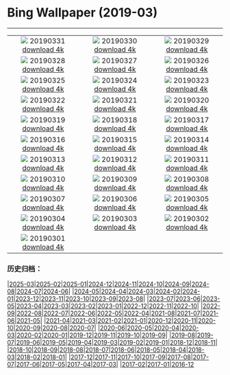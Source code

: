 # Bing Wallpaper (2019-03)
**************
| | | |
| :----: | :----: | :----: |
| ![](https://www.bing.com/th?id=OHR.MischiefCubs_ZH-CN5217361502_1920x1080.jpg) 20190331 [download 4k](https://www.bing.com/th?id=OHR.MischiefCubs_ZH-CN5217361502_UHD.jpg) | ![](https://www.bing.com/th?id=OHR.EiffelBelow_ZH-CN5149009072_1920x1080.jpg) 20190330 [download 4k](https://www.bing.com/th?id=OHR.EiffelBelow_ZH-CN5149009072_UHD.jpg) | ![](https://www.bing.com/th?id=OHR.EarthHourNYC_ZH-CN5111448023_1920x1080.jpg) 20190329 [download 4k](https://www.bing.com/th?id=OHR.EarthHourNYC_ZH-CN5111448023_UHD.jpg) |
| ![](https://www.bing.com/th?id=OHR.AurovilleIndia_ZH-CN4983141175_1920x1080.jpg) 20190328 [download 4k](https://www.bing.com/th?id=OHR.AurovilleIndia_ZH-CN4983141175_UHD.jpg) | ![](https://www.bing.com/th?id=OHR.RufousTailed_ZH-CN1593368869_1920x1080.jpg) 20190327 [download 4k](https://www.bing.com/th?id=OHR.RufousTailed_ZH-CN1593368869_UHD.jpg) | ![](https://www.bing.com/th?id=OHR.SapBuckets_ZH-CN1480198637_1920x1080.jpg) 20190326 [download 4k](https://www.bing.com/th?id=OHR.SapBuckets_ZH-CN1480198637_UHD.jpg) |
| ![](https://www.bing.com/th?id=OHR.SakuraFes_ZH-CN1341601988_1920x1080.jpg) 20190325 [download 4k](https://www.bing.com/th?id=OHR.SakuraFes_ZH-CN1341601988_UHD.jpg) | ![](https://www.bing.com/th?id=OHR.AthensNight_ZH-CN1280970241_1920x1080.jpg) 20190324 [download 4k](https://www.bing.com/th?id=OHR.AthensNight_ZH-CN1280970241_UHD.jpg) | ![](https://www.bing.com/th?id=OHR.PWSRecovery_ZH-CN1234475074_1920x1080.jpg) 20190323 [download 4k](https://www.bing.com/th?id=OHR.PWSRecovery_ZH-CN1234475074_UHD.jpg) |
| ![](https://www.bing.com/th?id=OHR.HolePunchClouds_ZH-CN1184083504_1920x1080.jpg) 20190322 [download 4k](https://www.bing.com/th?id=OHR.HolePunchClouds_ZH-CN1184083504_UHD.jpg) | ![](https://www.bing.com/th?id=OHR.TashkurganGrasslands_ZH-CN1141881683_1920x1080.jpg) 20190321 [download 4k](https://www.bing.com/th?id=OHR.TashkurganGrasslands_ZH-CN1141881683_UHD.jpg) | ![](https://www.bing.com/th?id=OHR.springequinox_ZH-CN1099430476_1920x1080.jpg) 20190320 [download 4k](https://www.bing.com/th?id=OHR.springequinox_ZH-CN1099430476_UHD.jpg) |
| ![](https://www.bing.com/th?id=OHR.EarlyBloomer_ZH-CN1044452089_1920x1080.jpg) 20190319 [download 4k](https://www.bing.com/th?id=OHR.EarlyBloomer_ZH-CN1044452089_UHD.jpg) | ![](https://www.bing.com/th?id=OHR.FallasBonfire_ZH-CN0990476822_1920x1080.jpg) 20190318 [download 4k](https://www.bing.com/th?id=OHR.FallasBonfire_ZH-CN0990476822_UHD.jpg) | ![](https://www.bing.com/th?id=OHR.TofinoCoast_ZH-CN0950198582_1920x1080.jpg) 20190317 [download 4k](https://www.bing.com/th?id=OHR.TofinoCoast_ZH-CN0950198582_UHD.jpg) |
| ![](https://www.bing.com/th?id=OHR.TaoiseachDept_ZH-CN0902989482_1920x1080.jpg) 20190316 [download 4k](https://www.bing.com/th?id=OHR.TaoiseachDept_ZH-CN0902989482_UHD.jpg) | ![](https://www.bing.com/th?id=OHR.ChitalDawn_ZH-CN0851079165_1920x1080.jpg) 20190315 [download 4k](https://www.bing.com/th?id=OHR.ChitalDawn_ZH-CN0851079165_UHD.jpg) | ![](https://www.bing.com/th?id=OHR.SeptimiusSeverus_ZH-CN0799811992_1920x1080.jpg) 20190314 [download 4k](https://www.bing.com/th?id=OHR.SeptimiusSeverus_ZH-CN0799811992_UHD.jpg) |
| ![](https://www.bing.com/th?id=OHR.AgriculturalPi_ZH-CN9754138523_1920x1080.jpg) 20190313 [download 4k](https://www.bing.com/th?id=OHR.AgriculturalPi_ZH-CN9754138523_UHD.jpg) | ![](https://www.bing.com/th?id=OHR.Uranus_ZH-CN9689723562_1920x1080.jpg) 20190312 [download 4k](https://www.bing.com/th?id=OHR.Uranus_ZH-CN9689723562_UHD.jpg) | ![](https://www.bing.com/th?id=OHR.SpainRioTinto_ZH-CN9632593185_1920x1080.jpg) 20190311 [download 4k](https://www.bing.com/th?id=OHR.SpainRioTinto_ZH-CN9632593185_UHD.jpg) |
| ![](https://www.bing.com/th?id=OHR.LeopardNamibia_ZH-CN9585068449_1920x1080.jpg) 20190310 [download 4k](https://www.bing.com/th?id=OHR.LeopardNamibia_ZH-CN9585068449_UHD.jpg) | ![](https://www.bing.com/th?id=OHR.BagpipeOpera_ZH-CN9506207351_1920x1080.jpg) 20190309 [download 4k](https://www.bing.com/th?id=OHR.BagpipeOpera_ZH-CN9506207351_UHD.jpg) | ![](https://www.bing.com/th?id=OHR.GrapeHarvest_ZH-CN9372743517_1920x1080.jpg) 20190308 [download 4k](https://www.bing.com/th?id=OHR.GrapeHarvest_ZH-CN9372743517_UHD.jpg) |
| ![](https://www.bing.com/az/hprichbg/rb/Policewomen_ZH-CN9260416327_1920x1080.jpg) 20190307 [download 4k](https://www.bing.com/az/hprichbg/rb/Policewomen_ZH-CN9260416327_UHD.jpg) | ![](https://www.bing.com/az/hprichbg/rb/BrittlebushBloom_ZH-CN9198170508_1920x1080.jpg) 20190306 [download 4k](https://www.bing.com/az/hprichbg/rb/BrittlebushBloom_ZH-CN9198170508_UHD.jpg) | ![](https://www.bing.com/az/hprichbg/rb/Cefalu_ZH-CN9108906653_1920x1080.jpg) 20190305 [download 4k](https://www.bing.com/az/hprichbg/rb/Cefalu_ZH-CN9108906653_UHD.jpg) |
| ![](https://www.bing.com/az/hprichbg/rb/MardiGrasIndians_ZH-CN9075989964_1920x1080.jpg) 20190304 [download 4k](https://www.bing.com/az/hprichbg/rb/MardiGrasIndians_ZH-CN9075989964_UHD.jpg) | ![](https://www.bing.com/az/hprichbg/rb/ElephantMarch_ZH-CN8771717837_1920x1080.jpg) 20190303 [download 4k](https://www.bing.com/az/hprichbg/rb/ElephantMarch_ZH-CN8771717837_UHD.jpg) | ![](https://www.bing.com/az/hprichbg/rb/FinWhale_ZH-CN9010064973_1920x1080.jpg) 20190302 [download 4k](https://www.bing.com/az/hprichbg/rb/FinWhale_ZH-CN9010064973_UHD.jpg) |
| ![](https://www.bing.com/az/hprichbg/rb/VinicuncaMountain_ZH-CN8884315159_1920x1080.jpg) 20190301 [download 4k](https://www.bing.com/az/hprichbg/rb/VinicuncaMountain_ZH-CN8884315159_UHD.jpg) |  |  |

### 历史归档：

|[2025-03](/../2025-03/2025-03.md)|[2025-02](/../2025-02/2025-02.md)|[2025-01](/../2025-01/2025-01.md)|[2024-12](/../2024-12/2024-12.md)|[2024-11](/../2024-11/2024-11.md)|[2024-10](/../2024-10/2024-10.md)|[2024-09](/../2024-09/2024-09.md)|[2024-08](/../2024-08/2024-08.md)|[2024-07](/../2024-07/2024-07.md)|[2024-06](/../2024-06/2024-06.md)|
|[2024-05](/../2024-05/2024-05.md)|[2024-04](/../2024-04/2024-04.md)|[2024-03](/../2024-03/2024-03.md)|[2024-02](/../2024-02/2024-02.md)|[2024-01](/../2024-01/2024-01.md)|[2023-12](/../2023-12/2023-12.md)|[2023-11](/../2023-11/2023-11.md)|[2023-10](/../2023-10/2023-10.md)|[2023-09](/../2023-09/2023-09.md)|[2023-08](/../2023-08/2023-08.md)|
|[2023-07](/../2023-07/2023-07.md)|[2023-06](/../2023-06/2023-06.md)|[2023-05](/../2023-05/2023-05.md)|[2023-04](/../2023-04/2023-04.md)|[2023-03](/../2023-03/2023-03.md)|[2023-02](/../2023-02/2023-02.md)|[2023-01](/../2023-01/2023-01.md)|[2022-12](/../2022-12/2022-12.md)|[2022-11](/../2022-11/2022-11.md)|[2022-10](/../2022-10/2022-10.md)|
|[2022-09](/../2022-09/2022-09.md)|[2022-08](/../2022-08/2022-08.md)|[2022-07](/../2022-07/2022-07.md)|[2022-06](/../2022-06/2022-06.md)|[2022-05](/../2022-05/2022-05.md)|[2022-04](/../2022-04/2022-04.md)|[2021-08](/../2021-08/2021-08.md)|[2021-07](/../2021-07/2021-07.md)|[2021-06](/../2021-06/2021-06.md)|[2021-05](/../2021-05/2021-05.md)|
|[2021-04](/../2021-04/2021-04.md)|[2021-03](/../2021-03/2021-03.md)|[2021-02](/../2021-02/2021-02.md)|[2021-01](/../2021-01/2021-01.md)|[2020-12](/../2020-12/2020-12.md)|[2020-11](/../2020-11/2020-11.md)|[2020-10](/../2020-10/2020-10.md)|[2020-09](/../2020-09/2020-09.md)|[2020-08](/../2020-08/2020-08.md)|[2020-07](/../2020-07/2020-07.md)|
|[2020-06](/../2020-06/2020-06.md)|[2020-05](/../2020-05/2020-05.md)|[2020-04](/../2020-04/2020-04.md)|[2020-03](/../2020-03/2020-03.md)|[2020-02](/../2020-02/2020-02.md)|[2020-01](/../2020-01/2020-01.md)|[2019-12](/../2019-12/2019-12.md)|[2019-11](/../2019-11/2019-11.md)|[2019-10](/../2019-10/2019-10.md)|[2019-09](/../2019-09/2019-09.md)|
|[2019-08](/../2019-08/2019-08.md)|[2019-07](/../2019-07/2019-07.md)|[2019-06](/../2019-06/2019-06.md)|[2019-05](/../2019-05/2019-05.md)|[2019-04](/../2019-04/2019-04.md)|[2019-03](/2019-03.md)|[2019-02](/../2019-02/2019-02.md)|[2019-01](/../2019-01/2019-01.md)|[2018-12](/../2018-12/2018-12.md)|[2018-11](/../2018-11/2018-11.md)|
|[2018-10](/../2018-10/2018-10.md)|[2018-09](/../2018-09/2018-09.md)|[2018-08](/../2018-08/2018-08.md)|[2018-07](/../2018-07/2018-07.md)|[2018-06](/../2018-06/2018-06.md)|[2018-05](/../2018-05/2018-05.md)|[2018-04](/../2018-04/2018-04.md)|[2018-03](/../2018-03/2018-03.md)|[2018-02](/../2018-02/2018-02.md)|[2018-01](/../2018-01/2018-01.md)|
|[2017-12](/../2017-12/2017-12.md)|[2017-11](/../2017-11/2017-11.md)|[2017-10](/../2017-10/2017-10.md)|[2017-09](/../2017-09/2017-09.md)|[2017-08](/../2017-08/2017-08.md)|[2017-07](/../2017-07/2017-07.md)|[2017-06](/../2017-06/2017-06.md)|[2017-05](/../2017-05/2017-05.md)|[2017-04](/../2017-04/2017-04.md)|[2017-03](/../2017-03/2017-03.md)|
|[2017-02](/../2017-02/2017-02.md)|[2017-01](/../2017-01/2017-01.md)|[2016-12](/../2016-12/2016-12.md)